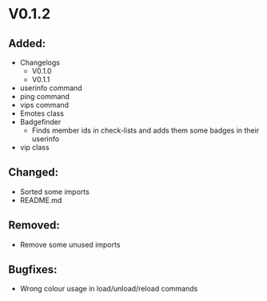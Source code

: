 # V0.1.2

## Added:
- Changelogs
    - V0.1.0
    - V0.1.1
- userinfo command
- ping command
- vips command
- Emotes class
- Badgefinder
    - Finds member ids in check-lists and adds them some badges in their userinfo
- vip class

## Changed:
- Sorted some imports
- README.md


## Removed:
- Remove some unused imports

## Bugfixes:
- Wrong colour usage in load/unload/reload commands

